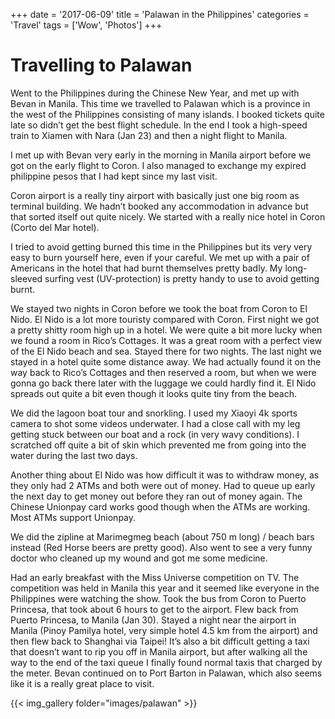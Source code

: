+++
date = '2017-06-09'
title = 'Palawan in the Philippines'
categories = 'Travel'
tags = ['Wow', 'Photos']
+++
# Travelling to Palawan

Went to the Philippines during the Chinese New Year, and met up with Bevan in Manila. This time we travelled to Palawan which is a province in the west of the Philippines consisting of many islands.
I booked tickets quite late so didn’t get the best flight schedule. In the end I took a high-speed train to Xiamen with Nara (Jan 23) and then a night flight to Manila.

I met up with Bevan very early in the morning in Manila airport before we got on the early flight to Coron. I also managed to exchange my expired philippine pesos that I had kept since my last visit.

Coron airport is a really tiny airport with basically just one big room as terminal building. We hadn’t booked any accommodation in advance but that sorted itself out quite nicely. We started with a really nice hotel in Coron (Corto del Mar hotel).

I tried to avoid getting burned this time in the Philippines but its very very easy to burn yourself here, even if your careful. We met up with a pair of Americans in the hotel that had burnt themselves pretty badly. My long-sleeved surfing vest (UV-protection) is pretty handy to use to avoid getting burnt.

We stayed two nights in Coron before we took the boat from Coron to El Nido. El Nido is a lot more touristy compared with Coron. First night we got a pretty shitty room high up in a hotel. We were quite a bit more lucky when we found a room in Rico’s Cottages. It was a great room with a perfect view of the El Nido beach and sea. Stayed there for two nights. The last night we stayed in a hotel quite some distance away. We had actually found it on the way back to Rico’s Cottages and then reserved a room, but when we were gonna go back there later with the luggage we could hardly find it. El Nido spreads out quite a bit even though it looks quite tiny from the beach.

We did the lagoon boat tour and snorkling. I used my Xiaoyi 4k sports camera to shot some videos underwater. I had a close call with my leg getting stuck between our boat and a rock (in very wavy conditions). I scratched off quite a bit of skin which prevented me from going into the water during the last two days.

Another thing about El Nido was how difficult it was to withdraw money, as they only had 2 ATMs and both were out of money. Had to queue up early the next day to get money out before they ran out of money again. The Chinese Unionpay card works good though when the ATMs are working. Most ATMs support Unionpay.

We did the zipline at Marimegmeg beach (about 750 m long) / beach bars instead (Red Horse beers are pretty good). Also went to see a very funny doctor who cleaned up my wound and got me some medicine.

Had an early breakfast with the Miss Universe competition on TV. The competition was held in Manila this year and it seemed like everyone in the Philippines were watching the show. Took the bus from Coron to Puerto Princesa, that took about 6 hours to get to the airport. Flew back from Puerto Princesa, to Manila (Jan 30). Stayed a night near the airport in Manila (Pinoy Pamilya hotel, very simple hotel 4.5 km from the airport) and then flew back to Shanghai via Taipei! It’s also a bit difficult getting a taxi that doesn’t want to rip you off in Manila airport, but after walking all the way to the end of the taxi queue I finally found normal taxis that charged by the meter. Bevan continued on to Port Barton in Palawan, which also seems like it is a really great place to visit.

{{< img_gallery folder="images/palawan" >}}

